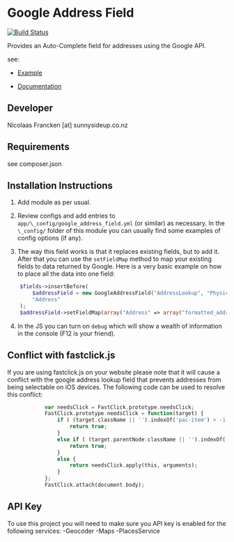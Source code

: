Google Address Field
================================================================================


[![Build Status](https://travis-ci.org/sunnysideup/silverstripe-google_address_field.svg?branch=master)](https://travis-ci.org/sunnysideup/silverstripe-google_address_field)

Provides an Auto-Complete field for addresses using the Google API.

see:
 * [Example](https://developers.google.com/maps/documentation/javascript/examples/places-autocomplete-addressform)

* [Documentation](https://developers.google.com/maps/documentation/javascript/places-autocomplete#address_forms)


Developer
-----------------------------------------------
Nicolaas Francken [at] sunnysideup.co.nz


Requirements
-----------------------------------------------
see composer.json


Installation Instructions
-----------------------------------------------
1. Add module as per usual.

2. Review configs and add entries to `app/\_config/google_address_field.yml`
(or similar) as necessary.
In the `\_config/` folder of this module
you can usually find some examples of config options (if any).

3. The way this field works is that it replaces existing fields, but to add it. After that you can  use the `setFieldMap` method to map your existing fields to data returned by Google. Here is a very basic example on how to place all the data into one field:
```php
    $fields->insertBefore(
        $addressField = new GoogleAddressField("AddressLookup", "Physical Address"),
        "Address"
    );
    $addressField->setFieldMap(array("Address" => array("formatted_address" => "long_name")));
```

4. In the JS you can turn on `debug` which will show a wealth of information in the console (F12 is your friend).

Conflict with fastclick.js
-----------------------------------------------
If you are using fastclick.js on your website please note that it will cause a conflict with the google address lookup field that prevents addresses from being selectable on iOS devices.
The following code can be used to resolve this conflict:
```php
            var needsClick = FastClick.prototype.needsClick;
            FastClick.prototype.needsClick = function(target) {
                if ( (target.className || '').indexOf('pac-item') > -1 ) {
                    return true;
                }
                else if ( (target.parentNode.className || '').indexOf('pac-item') > -1) {
                    return true;
                }
                else {
                    return needsClick.apply(this, arguments);
                }
            };
            FastClick.attach(document.body);
```
API Key
-----------------------------------------------

To use this project you will need to make sure you API key is enabled for the following services:
-Geocoder
-Maps
-PlacesService

